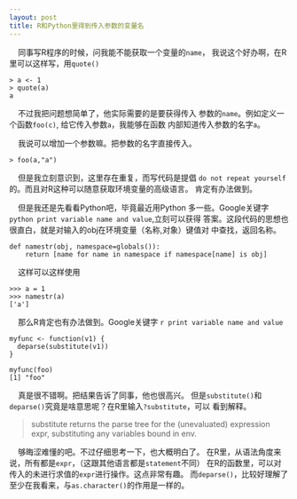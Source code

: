 ```yaml
---
layout: post
title: R和Python里得到传入参数的变量名
---
```


&nbsp;&nbsp;&nbsp;&nbsp;同事写R程序的时候，问我能不能获取一个变量的`name`，
我说这个好办啊，在R里可以这样写，用`quote()`

	> a <- 1
	> quote(a)
	a

&nbsp;&nbsp;&nbsp;&nbsp;不过我把问题想简单了，他实际需要的是要获得传入
参数的`name`。例如定义一个函数`foo(c)`, 给它传入参数`a`，我能够在函数
内部知道传入参数的名字`a`。



&nbsp;&nbsp;&nbsp;&nbsp;我说可以增加一个参数嘛。把参数的名字直接传入。

	> foo(a,"a")

&nbsp;&nbsp;&nbsp;&nbsp;但是我立刻意识到，这里存在重复，而写代码是提倡
`do not repeat yourself`的。而且对R这种可以随意获取环境变量的高级语言。
肯定有办法做到。

&nbsp;&nbsp;&nbsp;&nbsp;但是我还是先看看Python吧，毕竟最近用Python
多一些。Google关键字`python print variable name and value`,立刻可以获得
答案。这段代码的思想也很直白，就是对输入的obj在环境变量（名称,对象）键值对
中查找，返回名称。

	def namestr(obj, namespace=globals()):
	    return [name for name in namespace if namespace[name] is obj]

&nbsp;&nbsp;&nbsp;&nbsp;这样可以这样使用

	>>> a = 1
	>>> namestr(a)
	['a']


&nbsp;&nbsp;&nbsp;&nbsp;那么R肯定也有办法做到。Google关键字
`r print variable name and value`
	
	myfunc <- function(v1) {
	  deparse(substitute(v1))
	}
	
	myfunc(foo)
	[1] "foo"

&nbsp;&nbsp;&nbsp;&nbsp;真是很不错啊。把结果告诉了同事，他也很高兴。
但是`substitute()`和`deparse()`究竟是啥意思呢？在R里输入`?substitute`，可以
看到解释。

> substitute returns the parse tree for
> the (unevaluated) expression expr, substituting any variables bound in env.

&nbsp;&nbsp;&nbsp;&nbsp;够晦涩难懂的吧。不过仔细思考一下，也大概明白了。
在R里，从语法角度来说，所有都是`expr`，（这跟其他语言都是`statement`不同）
在R的函数里，可以对传入的未进行求值的`expr`进行操作。这点非常有趣。
而`deparse()`，比较好理解了至少在我看来，与`as.character()`的作用是一样的。




